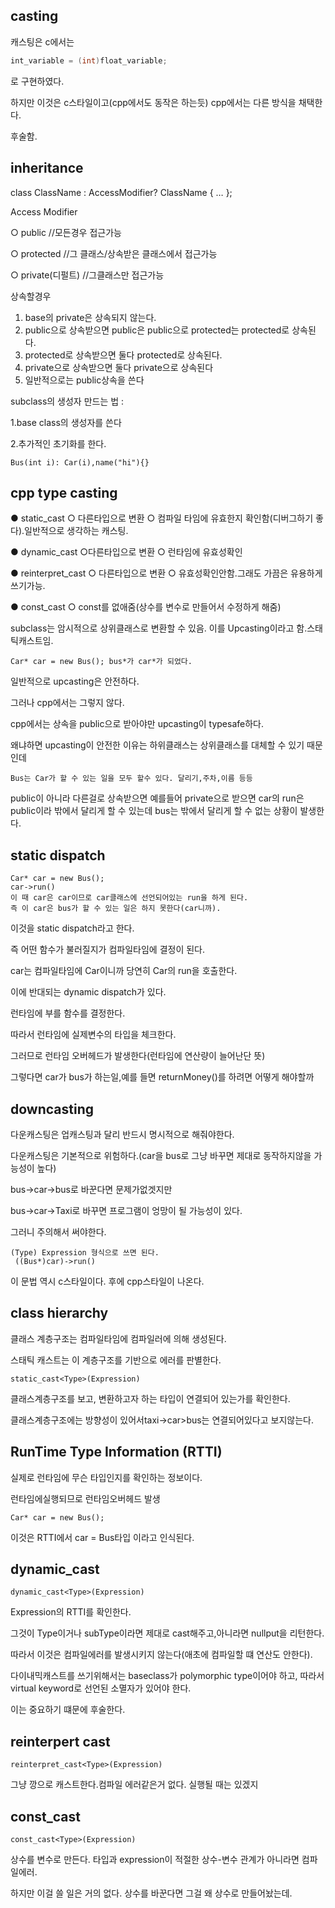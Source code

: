 ## casting

캐스팅은 c에서는

```cpp
int_variable = (int)float_variable;
```

로 구현하였다.

하지만 이것은 c스타일이고(cpp에서도 동작은 하는듯) cpp에서는 다른 방식을 채택한다.

후술함.



## inheritance

class ClassName : AccessModifier? ClassName { … };



Access Modifier

 ○ public  //모든경우 접근가능

○ protected  //그 클래스/상속받은 클래스에서 접근가능

○ private(디펄트) //그클래스만 접근가능



상속할경우

1. base의 private은 상속되지 않는다.
2. public으로 상속받으면 public은 public으로 protected는 protected로 상속된다.
3. protected로 상속받으면 둘다 protected로 상속된다.
4. private으로 상속받으면 둘다 private으로 상속된다
5. 일반적으로는 public상속을 쓴다







subclass의 생성자 만드는 법 :

1.base class의 생성자를 쓴다

2.추가적인 초기화를 한다.



```
Bus(int i): Car(i),name("hi"){}
```



## cpp type casting

● static_cast ○ 다른타입으로 변환 ○ 컴파일 타임에 유효한지 확인함(디버그하기 좋다).일반적으로 생각하는 캐스팅.

 ● dynamic_cast ○다른타입으로 변환 ○ 런타임에 유효성확인

● reinterpret_cast ○ 다른타입으로 변환  ○ 유효성확인안함.그래도 가끔은 유용하게쓰기가능.

● const_cast ○ const를 없애줌(상수를 변수로 만들어서 수정하게 해줌)



subclass는 암시적으로 상위클래스로 변환할 수 있음. 이를 Upcasting이라고 함.스태틱캐스트임.

```
Car* car = new Bus(); bus*가 car*가 되었다.
```

일반적으로 upcasting은 안전하다.

그러나 cpp에서는 그렇지 않다.

cpp에서는  상속을 public으로 받아야만 upcasting이 typesafe하다.

왜냐하면 upcasting이 안전한 이유는 하위클래스는 상위클래스를 대체할 수 있기 때문인데

```
Bus는 Car가 할 수 있는 일을 모두 할수 있다. 달리기,주차,이름 등등
```

public이 아니라 다른걸로 상속받으면 예를들어 private으로 받으면 car의 run은 public이라 밖에서 달리게 할 수 있는데 bus는 밖에서 달리게 할 수 없는 상황이 발생한다.



## static dispatch

```
Car* car = new Bus(); 
car->run()
이 때 car은 car이므로 car클래스에 선언되어있는 run을 하게 된다.
즉 이 car은 bus가 할 수 있는 일은 하지 못한다(car니까).
```

이것을 static dispatch라고 한다.

즉 어떤 함수가 불러질지가 컴파일타임에 결정이 된다.

car는 컴파일타임에 Car이니까 당연히 Car의 run을 호출한다.



이에 반대되는 dynamic dispatch가 있다.

런타임에 부를 함수를 결정한다.

따라서 런타임에 실제변수의 타입을 체크한다.

그러므로 런타임 오버헤드가 발생한다(런타임에 연산량이 늘어난단 뜻)

그렇다면 car가 bus가 하는일,예를 들면 returnMoney()를 하려면 어떻게 해야할까



## downcasting

다운캐스팅은 업캐스팅과 달리 반드시 명시적으로 해줘야한다.

다운캐스팅은 기본적으로 위험하다.(car을 bus로 그냥 바꾸면 제대로 동작하지않을 가능성이 높다)

bus->car->bus로 바꾼다면 문제가없겟지만

bus->car->Taxi로 바꾸면 프로그램이 엉망이 될 가능성이 있다.

그러니 주의해서 써야한다.

```
(Type) Expression 형식으로 쓰면 된다.
 ((Bus*)car)->run()
```

이 문법 역시 c스타일이다. 후에 cpp스타일이 나온다.



## class  hierarchy 

클래스 계층구조는 컴파일타임에 컴파일러에 의해 생성된다.

스태틱 캐스트는 이 계층구조를 기반으로 에러를 판별한다.

```
static_cast<Type>(Expression)
```

클래스계층구조를 보고, 변환하고자 하는 타입이 연결되어 있는가를 확인한다.

클래스계층구조에는 방향성이 있어서taxi->car>bus는 연결되어있다고 보지않는다.



## RunTime Type Information (RTTI)

실제로 런타임에 무슨 타입인지를 확인하는 정보이다.

런타임에실행되므로 런타임오버헤드 발생

```
Car* car = new Bus(); 
```

이것은 RTTI에서 car = Bus타입 이라고 인식된다.



## dynamic_cast

```
dynamic_cast<Type>(Expression)
```

Expression의 RTTI를 확인한다.

그것이 Type이거나 subType이라면 제대로 cast해주고,아니라면 nullput을 리턴한다.

따라서 이것은 컴파일에러를 발생시키지 않는다(애초에 컴파일할 떄 연산도 안한다).



다이내믹캐스트를 쓰기위해서는 baseclass가 polymorphic type이어야 하고, 따라서  virtual keyword로 선언된 소멸자가 있어야 한다.

이는 중요하기 떄문에 후술한다.



## reinterpert cast

```
reinterpret_cast<Type>(Expression)
```

그냥 깡으로 캐스트한다.컴파일 에러같은거 없다. 실행될 때는 있겠지

## const_cast

```
const_cast<Type>(Expression)
```

상수를 변수로 만든다. 타입과 expression이 적절한 상수-변수 관계가 아니라면 컴파일에러.

하지만 이걸 쓸 일은 거의 없다. 상수를 바꾼다면 그걸 왜 상수로 만들어놨는데.